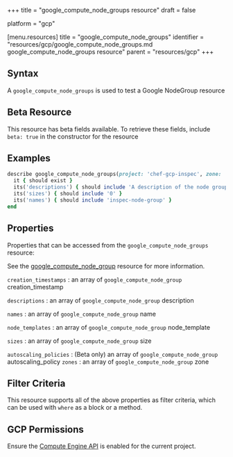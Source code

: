 +++
title = "google_compute_node_groups resource"
draft = false

platform = "gcp"

[menu.resources]
    title = "google_compute_node_groups"
    identifier = "resources/gcp/google_compute_node_groups.md google_compute_node_groups resource"
    parent = "resources/gcp"
+++

## Syntax

A `google_compute_node_groups` is used to test a Google NodeGroup resource

## Beta Resource

This resource has beta fields available. To retrieve these fields, include `beta: true` in the constructor for the resource

## Examples

```ruby
describe google_compute_node_groups(project: 'chef-gcp-inspec', zone: 'zone') do
  it { should exist }
  its('descriptions') { should include 'A description of the node group' }
  its('sizes') { should include '0' }
  its('names') { should include 'inspec-node-group' }
end
```

## Properties

Properties that can be accessed from the `google_compute_node_groups` resource:

See the [google_compute_node_group](/resources/google_compute_node_group/#properties) resource for more information.

`creation_timestamps`
: an array of `google_compute_node_group` creation_timestamp

`descriptions`
: an array of `google_compute_node_group` description

`names`
: an array of `google_compute_node_group` name

`node_templates`
: an array of `google_compute_node_group` node_template

`sizes`
: an array of `google_compute_node_group` size

`autoscaling_policies`
: (Beta only) an array of `google_compute_node_group` autoscaling_policy
`zones`
: an array of `google_compute_node_group` zone

## Filter Criteria

This resource supports all of the above properties as filter criteria, which can be used
with `where` as a block or a method.

## GCP Permissions

Ensure the [Compute Engine API](https://console.cloud.google.com/apis/library/compute.googleapis.com/) is enabled for the current project.
